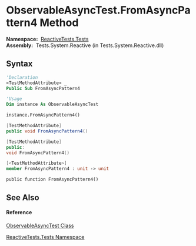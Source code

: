 # ObservableAsyncTest.FromAsyncPattern4 Method

**Namespace:**  [ReactiveTests.Tests](ReactiveTests.Tests\ReactiveTests.Tests.md)  
**Assembly:**  Tests.System.Reactive (in Tests.System.Reactive.dll)

## Syntax

```vb
'Declaration
<TestMethodAttribute> _
Public Sub FromAsyncPattern4
```

```vb
'Usage
Dim instance As ObservableAsyncTest

instance.FromAsyncPattern4()
```

```csharp
[TestMethodAttribute]
public void FromAsyncPattern4()
```

```c++
[TestMethodAttribute]
public:
void FromAsyncPattern4()
```

```fsharp
[<TestMethodAttribute>]
member FromAsyncPattern4 : unit -> unit 
```

```jscript
public function FromAsyncPattern4()
```

## See Also

#### Reference

[ObservableAsyncTest Class](ObservableAsyncTest\ObservableAsyncTest.md)

[ReactiveTests.Tests Namespace](ReactiveTests.Tests\ReactiveTests.Tests.md)




